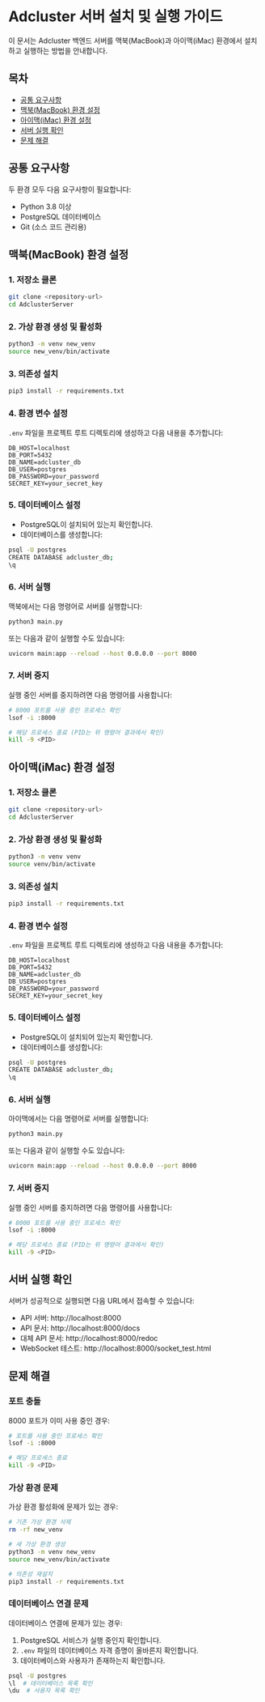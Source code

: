 # Adcluster 서버 설치 및 실행 가이드

이 문서는 Adcluster 백엔드 서버를 맥북(MacBook)과 아이맥(iMac) 환경에서 설치하고 실행하는 방법을 안내합니다.

## 목차

- [공통 요구사항](#공통-요구사항)
- [맥북(MacBook) 환경 설정](#맥북macbook-환경-설정)
- [아이맥(iMac) 환경 설정](#아이맥imac-환경-설정)
- [서버 실행 확인](#서버-실행-확인)
- [문제 해결](#문제-해결)

## 공통 요구사항

두 환경 모두 다음 요구사항이 필요합니다:

- Python 3.8 이상
- PostgreSQL 데이터베이스
- Git (소스 코드 관리용)

## 맥북(MacBook) 환경 설정

### 1. 저장소 클론

```bash
git clone <repository-url>
cd AdclusterServer
```

### 2. 가상 환경 생성 및 활성화

```bash
python3 -m venv new_venv
source new_venv/bin/activate
```

### 3. 의존성 설치

```bash
pip3 install -r requirements.txt
```

### 4. 환경 변수 설정

`.env` 파일을 프로젝트 루트 디렉토리에 생성하고 다음 내용을 추가합니다:

```
DB_HOST=localhost
DB_PORT=5432
DB_NAME=adcluster_db
DB_USER=postgres
DB_PASSWORD=your_password
SECRET_KEY=your_secret_key
```

### 5. 데이터베이스 설정

- PostgreSQL이 설치되어 있는지 확인합니다.
- 데이터베이스를 생성합니다:

```bash
psql -U postgres
CREATE DATABASE adcluster_db;
\q
```

### 6. 서버 실행

맥북에서는 다음 명령어로 서버를 실행합니다:

```bash
python3 main.py
```

또는 다음과 같이 실행할 수도 있습니다:

```bash
uvicorn main:app --reload --host 0.0.0.0 --port 8000
```

### 7. 서버 중지

실행 중인 서버를 중지하려면 다음 명령어를 사용합니다:

```bash
# 8000 포트를 사용 중인 프로세스 확인
lsof -i :8000

# 해당 프로세스 종료 (PID는 위 명령어 결과에서 확인)
kill -9 <PID>
```

## 아이맥(iMac) 환경 설정

### 1. 저장소 클론

```bash
git clone <repository-url>
cd AdclusterServer
```

### 2. 가상 환경 생성 및 활성화

```bash
python3 -m venv venv
source venv/bin/activate
```

### 3. 의존성 설치

```bash
pip3 install -r requirements.txt
```

### 4. 환경 변수 설정

`.env` 파일을 프로젝트 루트 디렉토리에 생성하고 다음 내용을 추가합니다:

```
DB_HOST=localhost
DB_PORT=5432
DB_NAME=adcluster_db
DB_USER=postgres
DB_PASSWORD=your_password
SECRET_KEY=your_secret_key
```

### 5. 데이터베이스 설정

- PostgreSQL이 설치되어 있는지 확인합니다.
- 데이터베이스를 생성합니다:

```bash
psql -U postgres
CREATE DATABASE adcluster_db;
\q
```

### 6. 서버 실행

아이맥에서는 다음 명령어로 서버를 실행합니다:

```bash
python3 main.py
```

또는 다음과 같이 실행할 수도 있습니다:

```bash
uvicorn main:app --reload --host 0.0.0.0 --port 8000
```

### 7. 서버 중지

실행 중인 서버를 중지하려면 다음 명령어를 사용합니다:

```bash
# 8000 포트를 사용 중인 프로세스 확인
lsof -i :8000

# 해당 프로세스 종료 (PID는 위 명령어 결과에서 확인)
kill -9 <PID>
```

## 서버 실행 확인

서버가 성공적으로 실행되면 다음 URL에서 접속할 수 있습니다:

- API 서버: http://localhost:8000
- API 문서: http://localhost:8000/docs
- 대체 API 문서: http://localhost:8000/redoc
- WebSocket 테스트: http://localhost:8000/socket_test.html

## 문제 해결

### 포트 충돌

8000 포트가 이미 사용 중인 경우:

```bash
# 포트를 사용 중인 프로세스 확인
lsof -i :8000

# 해당 프로세스 종료
kill -9 <PID>
```

### 가상 환경 문제

가상 환경 활성화에 문제가 있는 경우:

```bash
# 기존 가상 환경 삭제
rm -rf new_venv

# 새 가상 환경 생성
python3 -m venv new_venv
source new_venv/bin/activate

# 의존성 재설치
pip3 install -r requirements.txt
```

### 데이터베이스 연결 문제

데이터베이스 연결에 문제가 있는 경우:

1. PostgreSQL 서비스가 실행 중인지 확인합니다.
2. `.env` 파일의 데이터베이스 자격 증명이 올바른지 확인합니다.
3. 데이터베이스와 사용자가 존재하는지 확인합니다.

```bash
psql -U postgres
\l  # 데이터베이스 목록 확인
\du  # 사용자 목록 확인
```
